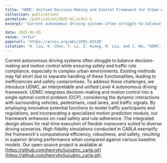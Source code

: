 ```yaml
---
title: "UDMC: Unified Decision-Making and Control Framework for Urban Autonomous Driving with Motion Prediction of Traffic Participants"
collection: publications
permalink: /publication/2025-01-arXiv-1
excerpt: 'Current autonomous driving systems often struggle to balance decision-making and motion control while ensuring safety and traffic rule compliance, especially in complex urban environments. Existing methods may fall short due to separate handling of these functionalities, leading to inefficiencies and safety compromises. To address these challenges, we introduce UDMC, an interpretable and unified Level 4 autonomous driving framework. UDMC integrates decision-making and motion control into a single optimal control problem (OCP), considering the dynamic interactions with surrounding vehicles, pedestrians, road lanes, and traffic signals. By employing innovative potential functions to model traffic participants and regulations, and incorporating a specialized motion prediction module, our framework enhances on-road safety and rule adherence. The integrated design allows for real-time execution of flexible maneuvers suited to diverse driving scenarios. High-fidelity simulations conducted in CARLA exemplify the framework's computational efficiency, robustness, and safety, resulting in superior driving performance when compared against various baseline models. Our open-source project is available at [https://github.com/henryhcliu/udmc_carla.git](https://github.com/henryhcliu/udmc_carla.git).'

date: 2025-01-05
venue: 'arXiv'
paperurl: 'https://arxiv.org/abs/2501.02530'
citation: 'H. Liu, K. Chen, Y. Li, Z. Huang, M. Liu, and J. Ma, “UDMC: Unified Decision-Making and Control Framework for Urban Autonomous Driving with Motion Prediction of Traffic Participants,” arXiv preprint arXiv:2501.02530, 2025.'
---
```


Current autonomous driving systems often struggle to balance decision-making and motion control while ensuring safety and traffic rule compliance, especially in complex urban environments. Existing methods may fall short due to separate handling of these functionalities, leading to inefficiencies and safety compromises. To address these challenges, we introduce UDMC, an interpretable and unified Level 4 autonomous driving framework. UDMC integrates decision-making and motion control into a single optimal control problem (OCP), considering the dynamic interactions with surrounding vehicles, pedestrians, road lanes, and traffic signals. By employing innovative potential functions to model traffic participants and regulations, and incorporating a specialized motion prediction module, our framework enhances on-road safety and rule adherence. The integrated design allows for real-time execution of flexible maneuvers suited to diverse driving scenarios. High-fidelity simulations conducted in CARLA exemplify the framework's computational efficiency, robustness, and safety, resulting in superior driving performance when compared against various baseline models. Our open-source project is available at [https://github.com/henryhcliu/udmc_carla.git](https://github.com/henryhcliu/udmc_carla.git).